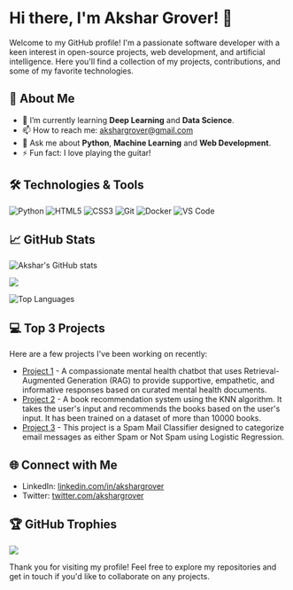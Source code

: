 # Hi there, I'm Akshar Grover! 👋

Welcome to my GitHub profile! I'm a passionate software developer with a keen interest in open-source projects, web development, and artificial intelligence. Here you'll find a collection of my projects, contributions, and some of my favorite technologies.

## 🚀 About Me

- 🌱 I’m currently learning **Deep Learning** and **Data Science**.
- 📫 How to reach me: [akshargrover@gmail.com](mailto:akshargrover@gmail.com)
- 💬 Ask me about **Python**, **Machine Learning** and **Web Development**.
- ⚡ Fun fact: I love  playing the guitar!

## 🛠️ Technologies & Tools

![Python](https://img.shields.io/badge/-Python-333333?style=flat&logo=python)
![HTML5](https://img.shields.io/badge/-HTML5-333333?style=flat&logo=html5)
![CSS3](https://img.shields.io/badge/-CSS3-333333?style=flat&logo=css3)
![Git](https://img.shields.io/badge/-Git-333333?style=flat&logo=git)
![Docker](https://img.shields.io/badge/-Docker-333333?style=flat&logo=docker)
![VS Code](https://img.shields.io/badge/-VS%20Code-333333?style=flat&logo=visual-studio-code)


## 📈 GitHub Stats

![Akshar's GitHub stats](https://github-readme-stats.vercel.app/api?username=akshargrover&show_icons=true&theme=radical)

![](https://github-readme-streak-stats.herokuapp.com/?user=akshargrover&theme=dark&hide_border=false)<br/>

![Top Languages](https://github-readme-stats.vercel.app/api/top-langs/?username=akshargrover&layout=compact&theme=radical&hide=Jupyter%20Notebook)

## 💻 Top 3 Projects

Here are a few projects I've been working on recently:

- [Project 1](https://github.com/akshargrover/Calmbot) - A compassionate mental health chatbot that uses Retrieval-Augmented Generation (RAG) to provide supportive, empathetic, and informative responses based on curated mental health documents.
- [Project 2](https://github.com/akshargrover/Book-Recommendation-System) - A book recommendation system using the KNN algorithm. It takes the user's input and recommends the books based on the user's input. It has been trained on a dataset of more than 10000 books.
- [Project 3](https://github.com/akshargrover/Spam-Mail-Classifier) - This project is a Spam Mail Classifier designed to categorize email messages as either Spam or Not Spam using Logistic Regression.

## 🌐 Connect with Me

- LinkedIn: [linkedin.com/in/akshargrover](https://www.linkedin.com/in/akshargrover)
- Twitter: [twitter.com/akshargrover](https://twitter.com/akshargrover)

<!--
- Personal Website/Blog: [akshargrover.com](https://akshargrover.com)
--->
## 🏆 GitHub Trophies
![](https://github-profile-trophy.vercel.app/?username=akshargrover&theme=radical&no-frame=false&no-bg=true&margin-w=4)


Thank you for visiting my profile! Feel free to explore my repositories and get in touch if you'd like to collaborate on any projects.
<!--

## 📊 GitHub Stats
![Your GitHub Stats](https://github-readme-stats.vercel.app/api?username=mridulchdry17&show_icons=true&theme=dark&count_private=true)

![GitHub Streak](https://github-readme-streak-stats.herokuapp.com/?user=mridulchdry17&theme=dark)

![Top Languages](https://github-readme-stats.vercel.app/api/top-langs/?username=mridulchdry17&layout=compact&theme=dark)
--->
<!---
ACO3110/ACO3110 is a ✨ special ✨ repository because its `README.md` (this file) appears on your GitHub profile.
You can click the Preview link to take a look at your changes.
--->
